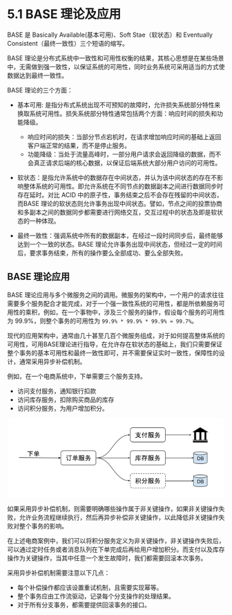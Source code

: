 # 5.1 BASE 理论及应用

BASE 是 Basically Available(基本可用)、Soft Stae（软状态）和 Eventually Consistent（最终一致性）三个短语的缩写。

BASE 理论是分布式系统中一致性和可用性权衡的结果，其核心思想是在某些场景中，无需做到强一致性，以保证系统的可用性，同时业务系统可采用适当的方式使数据达到最终一致性。

BASE 理论的三个方面：

- 基本可用: 是指分布式系统出现不可预知的故障时，允许损失系统部分特性来换取系统可用性。损失系统部分特性通常包括两个方面：响应时间的损失和功能降级。
	- 响应时间的损失：当部分节点宕机时，在请求增加响应时间的基础上返回客户端正常的结果，而不是停止服务。
	- 功能降级：当处于流量高峰时，一部分用户请求会返回降级的数据，而不会真正请求后端的核心数据，以保证后端系统大部分用户访问的可用性。

- 软状态：是指允许系统中的数据存在中间状态，并认为该中间状态的存在不影响整体系统的可用性。即允许系统在不同节点的数据副本之间进行数据同步时存在延时。对比 ACID 中的原子性，事务结束之后不会存在残留的中间状态，而BASE 理论的软状态则允许事务出现中间状态。譬如，节点之间的投票协商和多副本之间的数据同步都需要进行网络交互，交互过程中的状态及即是软状态的一种体现。

- 最终一致性：强调系统中所有的数据副本，在经过一段时间同步后，最终能够达到一个一致的状态。BASE 理论允许事务出现中间状态，但经过一定的时间后，要求事务结束，所有的操作要么全部成功、要么全部失败。


## BASE 理论应用

BASE 理论应用与多个微服务之间的调用。微服务的架构中，一个用户的请求往往需要多个服务配合才能完成，对于一个强一致性系统的可用性，都是所依赖服务可用性的乘积，例如，在一个事物中，涉及三个服务的操作，假设每个服务的可用性为 99.9%，则整个事务的可用性为 `99.9% * 99.9% * 99.9% ≈ 99.7%`。

现代的应用架构中，通常由几十甚至几百个微服务组成，对于如何提高整体系统的可用性，可用BASE理论进行指导，在允许存在软状态的基础上，我们只需要保证整个事务的基本可用性和最终一致性即可，并不需要保证实时一致性，保障性的设计，通常采用异步补偿机制。

例如，在一个电商系统中，下单需要三个服务支持。

- 访问支付服务，通知银行扣款
- 访问库存服务，扣除购买商品的库存
- 访问积分服务，为用户增加积分。

<div  align="center">
	<img src="../assets/base.png" width = "500"  align=center />
</div>

如果采用异步补偿机制，则需要明确哪些操作属于非关键操作，如果非关键操作失败，允许业务流程继续执行，然后再异步补偿非关键操作，以此降低非关键操作失败对整个事务的影响。

在上述电商案例中，我们可以将积分服务定义为非关键操作，非关键操作失败后，可以通过定时任务或者消息队列在下单完成后再给用户增加积分。而支付以及库存操作为关键操作，当其中任意一个发生故障时，我们都需要回滚本次事务。

采用异步补偿机制需要注意以下几点：
- 每个补偿操作都应该设置重试机制，且需要实现幂等。
- 整个事务应由工作流驱动，记录每个分支操作的处理结果。
- 对于所有分支事务，都需要提供回滚事务的接口。

